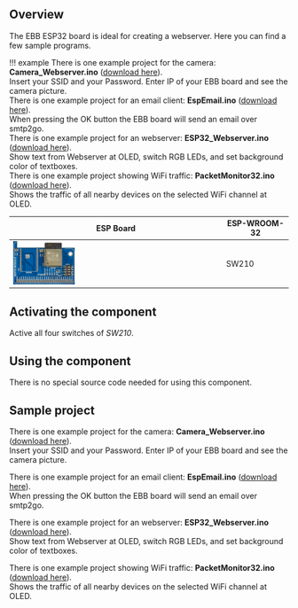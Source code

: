 ## Overview
The EBB ESP32 board is ideal for creating a webserver. Here you can find a few sample programs.

!!! example
    There is one example project for the camera:
    **Camera_Webserver.ino** ([download here](../../source/esp32/Camera/Camera_Webserver.zip)). <br>
    Insert your SSID and your Password. Enter IP of your EBB board and see the camera picture.
    <br>
    There is one example project for an email client:
    **EspEmail.ino** ([download here](../../source/esp32/Webserver/EspEmail.zip)). <br>
    When pressing the OK button the EBB board will send an email over smtp2go.
    <br>
    There is one example project for an webserver:
    **ESP32_Webserver.ino** ([download here](../../source/esp32/Webserver/ESP32_Webserver.ino)). <br>
    Show text from Webserver at OLED, switch RGB LEDs, and set background color of textboxes.
    <br>
    There is one example project showing WiFi traffic:
    **PacketMonitor32.ino** ([download here](../../source/esp32/Webserver/PacketMonitor32.ino)). <br>
    Shows the traffic of all nearby devices on the selected WiFi channel at OLED.



ESP Board | ESP-WROOM-32
--- | ---
<img src="/images/esp32/block_esp32_module.png"  width="30%"> | SW210

## Activating the component
Active all four switches of *SW210*.

## Using the component
There is no special source code needed for using this component.

## Sample project
There is one example project for the camera:
**Camera_Webserver.ino** ([download here](../../source/esp32/Camera/Camera_Webserver.zip)). <br>
Insert your SSID and your Password. Enter IP of your EBB board and see the camera picture.

There is one example project for an email client:
**EspEmail.ino** ([download here](../../source/esp32/Webserver/EspEmail.zip)). <br>
When pressing the OK button the EBB board will send an email over smtp2go.

There is one example project for an webserver:
**ESP32_Webserver.ino** ([download here](../../source/esp32/Webserver/ESP32_Webserver.ino)). <br>
Show text from Webserver at OLED, switch RGB LEDs, and set background color of textboxes.

There is one example project showing WiFi traffic:
**PacketMonitor32.ino** ([download here](../../source/esp32/Webserver/PacketMonitor32.ino)). <br>
Shows the traffic of all nearby devices on the selected WiFi channel at OLED.




